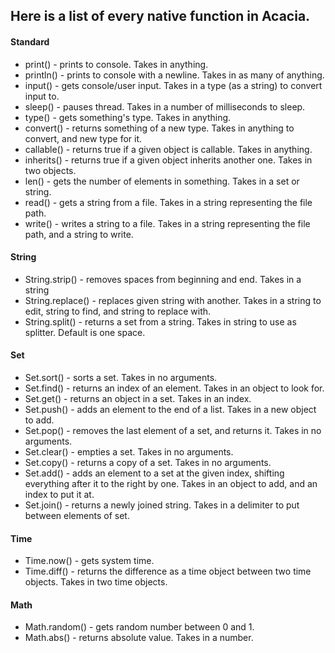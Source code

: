 ## Here is a list of every native function in Acacia.

#### Standard
* print() - prints to console. Takes in anything. 
* println() - prints to console with a newline. Takes in as many of anything. 
* input() - gets console/user input. Takes in a type (as a string) to convert input to. 
* sleep() - pauses thread. Takes in a number of milliseconds to sleep.
* type() - gets something's type. Takes in anything. 
* convert() - returns something of a new type. Takes in anything to convert, and new type for it.
* callable() - returns true if a given object is callable. Takes in anything. 
* inherits() - returns true if a given object inherits another one. Takes in two objects.
* len() - gets the number of elements in something. Takes in a set or string.
* read() - gets a string from a file. Takes in a string representing the file path.
* write() - writes a string to a file. Takes in a string representing the file path, and a string to write.

#### String
* String.strip() - removes spaces from beginning and end. Takes in a string
* String.replace() - replaces given string with another. Takes in a string to edit, string to find, and string to replace with.
* String.split() - returns a set from a string. Takes in string to use as splitter. Default is one space.

#### Set
* Set.sort() - sorts a set. Takes in no arguments.
* Set.find() - returns an index of an element. Takes in an object to look for.
* Set.get() - returns an object in a set. Takes in an index.
* Set.push() - adds an element to the end of a list. Takes in a new object to add.
* Set.pop() - removes the last element of a set, and returns it. Takes in no arguments.
* Set.clear() - empties a set. Takes in no arguments.
* Set.copy() - returns a copy of a set. Takes in no arguments.
* Set.add() - adds an element to a set at the given index, shifting everything after it to the right by one. Takes in an object to add, and an index to put it at.
* Set.join() - returns a newly joined string. Takes in a delimiter to put between elements of set.

#### Time
* Time.now() - gets system time.
* Time.diff() - returns the difference as a time object between two time objects. Takes in two time objects.

#### Math
* Math.random() - gets random number between 0 and 1.
* Math.abs() - returns absolute value. Takes in a number.
